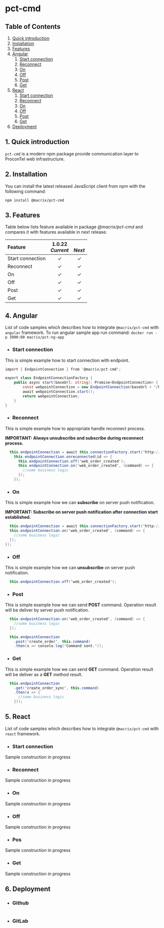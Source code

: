 # pct-cmd

## Table of Contents

1. [Quick introduction](#id-quick-introduction)
2. [Installation](#id-installation)
3. [Features](#id-features)
4. [Angular](#id-angular)
    1. [Start connection](#id-angular-start-connection)
    2. [Reconnect](#id-angular-reconnect)
    3. [On](#id-angular-on)
    4. [Off](#id-angular-off)
    5. [Post](#id-angular-post)
    6. [Get](#id-angular-get)
5. [React](#id-react)
    1. [Start connection](#id-react-start-connection)
    2. [Reconnect](#id-react-reconnect)
    3. [On](#id-react-on)
    4. [Off](#id-react-off)
    5. [Post](#id-react-post)
    6. [Get](#id-react-get)
6. [Deployment](#id-deployment)

<div id='id-quick-introduction'/>

## 1. Quick introduction

`pct-cmd` is a modern npm package provide communication layer to ProconTel web infrastructure.

<div id='id-installation'/>

## 2. Installation
You can install the latest released JavaScript client from npm with the following command:

```npm install @macrix/pct-cmd```

<div id='id-features'/>

## 3. Features
Table below lists feature available in package *@macrix/pct-cmd* and compares it with features available in next release.

| Feature                   | 1.0.22 <br>*Current*  | <br>*Next*  |
| :---                      |:---:                  |:---:        |
| Start connection          | ✓                     | ✓           |
| Reconnect                 | ✓                     | ✓           |
| On                        | ✓                     | ✓           | 
| Off                       | ✓                     | ✓           | 
| Post                      | ✓                     | ✓           | 
| Get                       | ✓                     | ✓           | 

<div id='id-angular'/>

## 4. Angular

List of  code samples which describes how to integrate `@macrix/pct-cmd` with `angular` framework. 
To run angular sample app run command:
```docker run -p 3000:80 macrix/pct-ng-app``` 

<div id='id-angular-start-connection'/>

* ### Start connection
This is simple example how to start connection with endpoint.
```csharp
import { EndpointConnection } from '@macrix/pct-cmd';

export class EndpointConnectionFactory {
    public async start(baseUrl: string): Promise<EndpointConnection> {
        const webpointConnection = new EndpointConnection(baseUrl + '/hubs/commands/');
        await webpointConnection.start();
        return webpointConnection;
    }
}
```

<div id='id-angular-reconnect'/>

* ### Reconnect
This is simple example how to appropriate handle reconnect process.

<b>IMPORTANT: Always unsubscribe and subscribe during reconnect process.  </b>

```csharp
  this.endpointConnection = await this.connectionFactory.start('http://localhost:5000');
    this.endpointConnection.onreconnected(id => {
      this.endpointConnection.off('web_order_created');
      this.endpointConnection.on('web_order_created', (command) => {
        //some business logic
      });
    });
```

<div id='id-angular-on'/>

* ### On
This is simple example how we can <b>subscribe</b> on server push notification.

<b>IMPORTANT: Subscribe on server push notification after connection start established. </b>

```csharp
  this.endpointConnection = await this.connectionFactory.start('http://localhost:5000');
  this.endpointConnection.on('web_order_created', (command) => {
    //some business logic
  });
});
```
<div id='id-angular-off'/>

* ### Off
This is simple example how we can <b>unsubscribe</b> on server push notification.

```csharp
  this.endpointConnection.off('web_order_created');
```

<div id='id-angular-post'/>

* ### Post
This is simple example how we can send <b>POST</b> command. Operation result will be deliver by server push notification.
```csharp
  this.endpointConnection.on('web_order_created', (command) => {
    //some business logic
  });

  this.endpointConnection
    .post('create_order', this.command)
    .then(x => console.log('Command sent.'));
```

<div id='id-angular-get'/>

* ### Get 
This is simple example how we can send <b>GET</b> command. Operation result will be deliver as a <b>GET</b> method result.
```csharp
  this.endpointConnection
    .get('create_order_sync', this.command)
    .then(x => {
      //some business logic
    }));
```

<div id='id-react'/>

## 5. React

List of  code samples which describes how to integrate `@macrix/pct-cmd` with `react` framework. 

<div id='id-react-start-connection'/>

* ### Start connection

Sample construction in progress

<div id='id-react-reconnect'/>

* ### Reconnect

Sample construction in progress

<div id='id-react-on'/>

* ### On

Sample construction in progress

<div id='id-react-off'/>

* ### Off

Sample construction in progress

<div id='id-react-post'/>

* ### Pos

Sample construction in progress

<div id='id-react-get'/>

* ### Get

Sample construction in progress

<div id='id-deployment'/>

## 6. Deployment

<div id='id-deployment-github'/>

* ### Github
```csharp

```

<div id='id-deployment-gitlab'/>

* ### GitLab
```csharp

```
